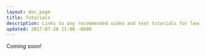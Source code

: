 ```yaml
---
layout: doc_page
title: Tutorials
description: Links to any recommended video and text tutorials for learning the library.
updated: 2017-07-26 11:00 -0600
---
```


Coming soon!